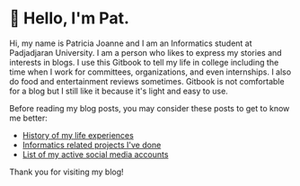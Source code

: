 # 👋 Hello, I'm Pat.

Hi, my name is Patricia Joanne and I am an Informatics student at Padjadjaran University. I am a person who likes to express my stories and interests in blogs. I use this Gitbook to tell my life in college including the time when I work for committees, organizations, and even internships. I also do food and entertainment reviews sometimes. Gitbook is not comfortable for a blog but I still like it because it's light and easy to use.

Before reading my blog posts, you may consider these posts to get to know me better:

* [History of my life experiences](get/life-history.md)
* [Informatics related projects I've done](get/it-projects.md)
* [List of my active social media accounts](get/social-links.md)

Thank you for visiting my blog!
